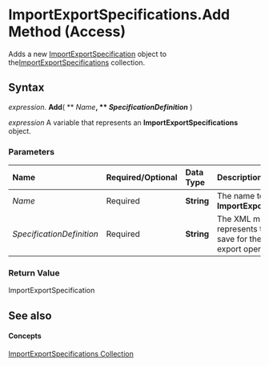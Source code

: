 
# ImportExportSpecifications.Add Method (Access)

Adds a new [ImportExportSpecification](a274faba-6da3-35c5-52fc-3341e8def24a.md) object to the[ImportExportSpecifications](9ddb9b30-36f3-5efb-8b15-69762c660338.md) collection.


## Syntax

 _expression_. **Add**( ** _Name_**, ** _SpecificationDefinition_** )

 _expression_ A variable that represents an **ImportExportSpecifications** object.


### Parameters



|**Name**|**Required/Optional**|**Data Type**|**Description**|
|:-----|:-----|:-----|:-----|
| _Name_|Required|**String**|The name to use for the  **ImportExportSpecification**.|
| _SpecificationDefinition_|Required|**String**|The XML markup that represents the settings to save for the import or export operation.|

### Return Value

ImportExportSpecification


## See also


#### Concepts


[ImportExportSpecifications Collection](9ddb9b30-36f3-5efb-8b15-69762c660338.md)
